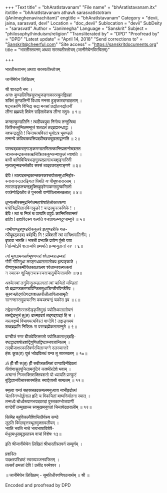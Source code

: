 +++
"Text title" = "bhAratIstavanam"
"File name" = "bhAratIstavanam.itx"
itxtitle = "bhAratIstavanam athavA sarasvatIstotram (jAnImeghenavirachitam)"
engtitle = "bhAratIstavanam"
Category = "devii, jaina, sarasvatI, devI"
Location = "doc_devii"
Sublocation = "devii"
SubDeity = "sarasvatI"
Author = "Janimegha"
Language = "Sanskrit"
Subject = "philosophy/hinduism/religion"
"Transliterated by" = "DPD"
"Proofread by" = "DPD"
"Latest update" = "April 14, 2018"
"Send corrections to" = "Sanskrit@cheerful.com"
"Site access" = "https://sanskritdocuments.org"
title = "भारतीस्तवनम् अथवा सरस्वतीस्तोत्रम् (जानीमेघेनविरचितम्)"

+++
  
 भारतीस्तवनम् अथवा सरस्वतीस्तोत्रम्   
  
जानीमेघेन लिखितम्  
  
श्री शारदायै नमः ।  
अन्तः कुण्डलिनिप्रसुप्तभुजङ्गाकारस्फुरद्विग्रहां  
शक्तिं कुण्डलिनीं विधाय मनसा हुङ्कारदण्डाहताम् ।  
षट्चक्राणि विभिद्य सद्य मनसां प्रद्योतनद्योतनीं  
लीनां ब्रह्मपदे शिवेन सहितामेकत्र लीनां स्तुमः ॥ १॥  
  
कन्दात्कुण्डलिनि ! त्वदीयवपुषा निर्गत्य तन्तुत्विषा  
किश्चिच्चुम्बितमम्बुजं शतदलं तद्ब्रह्मरन्ध्राद्धः ।  
यश्चन्द्रद्युति ! चिन्तयत्यविरतं भूयोऽत्र भूमण्डले  
तन्मन्ये कविचक्रवत्तिपदवीच्छत्रचूछलाद्वल्गति ॥ २॥  
  
यस्त्वद्बकत्रमृगाङ्कमण्डलमिलत्कान्तिप्रतानोच्छलत  
चञ्चच्चन्द्रकचकऋचित्रितककुप्कन्याकुलं ध्यायति ।  
वाणी वाणिविचित्रभङ्गुरपदप्रागल्भयशृङ्गारिणी  
नृत्यत्युन्मदनर्त्तकीव सरसं त्वद्बत्ररङ्गाङ्गणे ॥ ३॥  
  
देवि ! त्वत्पदचन्द्रकान्तकरकश्चयोतत्सुधानिर्झर-  
स्नानानन्दतरङ्गितः पिबति यः पीयूषधारारसम् ।  
तारालङ्कृतचन्द्रशुक्तिकुहरेणाकण्ठमुत्कण्ठितो  
वक्त्रेणोद्रिरतीव ते पुनरसौ वाणीविलासच्छलात् ॥ ४॥  
  
क्षुभ्यत्सीरसमुद्रनिर्गतमहाशेषाहिलोकात्फणा  
पत्रोत्रिद्रसितारविन्दकुहरे ! चन्द्रस्फुरत्कणिके ! ।  
देवि ! त्वां च निजं च पश्यति वपुर्यः कान्तिभिन्नान्तरं  
ब्राह्मि ! ब्रह्मविदस्य वल्गति वचःप्रागल्भ्यदुग्धाम्बुधे ॥ ५॥  
  
नाभीपाण्डुरपुण्डरीककुहरे हृत्पुण्डरीके गल-  
त्पीयूषद्रक(व) वर्ष(र्षि) णि ! प्रविशतीं त्वां मात्रिक्षमालिनीम् ।  
दृष्टवा भारति ! भारती प्रभवति प्रायेण पुंसो यया  
निर्ग्रन्थोऽपि शतान्यपि ग्रथयति ग्रन्थायुतानां नरः । ६॥  
  
त्वां मुक्तामयसर्वभूषणधरां श्वेताम्बराडम्बरां  
गौरीं गौरिसुधां तरङ्गधवलामालोक्य हृत्पङ्कजे ।  
वीणापुस्तकमौक्तिकाक्षवलय श्वेताब्जवल्गत्करां  
न स्यात्कः शुचिवृत्तचक्ररचनाचातुर्यचिन्तामणिः ॥ ७॥  
  
अश्येत्स्वां तनुमिन्दुमण्डलगतां त्वां चाभितो मण्डितां  
यो ब्रह्माण्डकरण्डपिण्डितसुधाडिण्डीरपिण्डैरिव ।  
सुस्वच्छोद्गतिगद्यपद्मलहरीलीलाविलासामृतैः  
सानन्दास्तमुपाचरन्ति कवयश्चन्द्रं चकोरा इव ॥ ८॥  
  
तद्वेदान्तशिरस्तदोङ्कृतिमुखं ज्योतिःकलालोचनं  
तत्तद्वेदभुजं तु(त) दात्महृदयं तद्गद्यपद्यां हि च ।  
यस्त्वद्वर्ष्म विभावयत्यविरतं वाग्देवि ! तद्वाङ्गमयं  
शब्दब्रह्मणि निष्ठितः स परमब्रह्मैकतामश्नुते ॥ ९॥  
  
वाग्बीजं स्मर बीजवेष्टितमतो ज्योतिःकलाभृद्बहि-  
रष्टद्वादशषोडशद्विगुणितद्विष्टाब्जपत्रान्वितम् ।  
तद्बीजाक्षरकादिवर्णरचितान्यग्ने दलस्यान्तरे  
हंसः कूड(ट) युतं भवेदवितथं यन्त्र तु सारस्वतम् ॥ १०॥  
  
ॐ ह्रीँ श्रीँ स(ह) ह्रीँ सबीजकलितां वाग्वादिनीदेवतां  
गीर्वाणासुरपूजितामनुदिनं काश्मीरदेशे भवाम् ।  
अश्रान्तं निजभक्तिशक्तिवशतो यो ध्यायति प्रस्फुटं  
बुद्धिज्ञानविचारसारमहितः स्याद्देव्यसौ साम्प्रतम् ॥ ११॥  
  
स्मृत्वा यन्त्रं सहस्रच्छदकमलमनुध्याय नाभीहृदोत्थं  
चेतःस्निग्धोर्द्धनाल हृदि च विकचितां बाष्पनिर्यातना स्यात् ।  
तन्मध्ये चोर्ध्वरूपामभयदवरदां पुस्तकाम्भोजपाणीं  
वाग्देवीं तन्मुखाच्च स्वमुखमनुगतां चिन्तयेदक्षरालीम् ॥ १२॥  
  
किमिह बहुविकल्पैश्विन्तितैर्यस्य कण्ठे  
लुठति विमलवृत्तस्थूलमुक्तावलीयम् ।  
भवति भवति नाथे भव्यभाषाविशेषै-  
र्मधुरमधुसमृद्धस्तस्य वाचां विशेषः १३॥  
  
इति श्रीजानीमेघेन लिखितं श्रीभारतीस्तवर्न सम्पूर्णम् ।  
  
प्रशस्तिः  
यदक्षरपरिभ्रष्टं स्वरव्यञ्जनवजितम् ।  
तत्सर्वं क्षमत्तां देवि ! प्रसीद परमेश्वर ।  
  
॥ जानीमेघेन लिखितम् - सुमतिधीरगणिपठनार्थम् ॥ श्री ॥  
  
  
Encoded and proofread by DPD  
  
